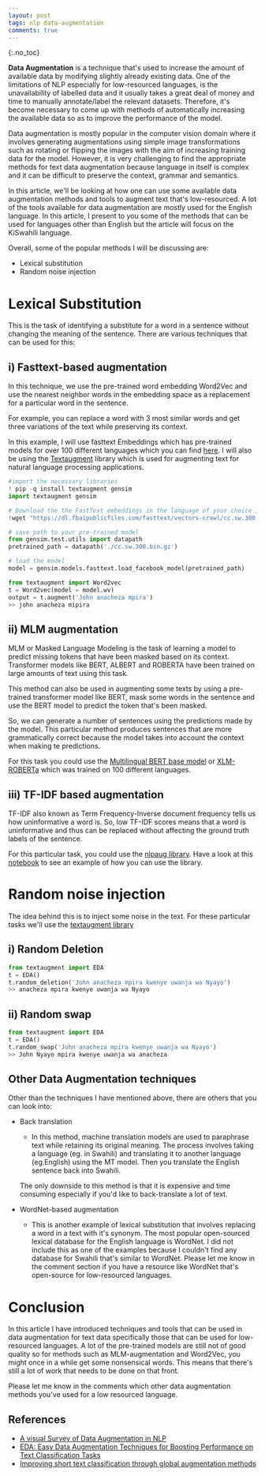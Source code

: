 ```yaml
---
layout: post
tags: nlp data-augmentation
comments: true
---
```

{:.no_toc}

**Data Augmentation** is a technique that's used to increase the amount of available data by modifying slightly already existing data. One of the limitations of NLP especially for low-resourced languages, is the unavailability of labelled data and it usually takes a great deal of money and time to manually annotate/label the relevant datasets. Therefore, it's become necessary to come up with methods of automatically increasing the available data so as to improve the performance of the model.

Data augmentation is mostly popular in the computer vision domain where it involves generating augmentations using simple image transformations such as rotating or flipping the images with the aim of increasing training data for the model. However, it is very challenging to find the appropriate methods for text data augmentation because language in itself is complex and it can be difficult to preserve the context, grammar and semantics.

In this article, we'll be looking at how one can use some available data augmentation methods and tools to augment text that's low-resourced. A lot of the tools available for data augmentation are mostly used for the English language. In this article, I present to you some of the methods that can be used for languages other than English but the article will focus on the KiSwahili language. 

Overall, some of the popular methods I will be discussing are:

- Lexical substitution
- Random noise injection

# Lexical Substitution

This is the task of identifying a substitute for a word in a sentence without changing the meaning of the sentence. There are various techniques that can be used for this:

## i) Fasttext-based augmentation
In this technique, we use the pre-trained word embedding Word2Vec and use the nearest neighbor words in the embedding space as a replacement for a particular word in the sentence.

For example, you can replace a word with 3 most similar words and get three variations of the text while preserving its context.

In this example, I will use fasttext Embeddings which has pre-trained models for over 100 different languages which you can find [here](https://fasttext.cc/docs/en/crawl-vectors.html). I will also be using the [Textaugment](https://github.com/dsfsi/textaugment) library which is used for augmenting text for natural language processing applications.


```python
#import the necessary libraries
! pip -q install textaugment gensim
import textaugment gensim

# Download the the FastText embeddings in the language of your choice in this case I'm downloading Swahili
!wget "https://dl.fbaipublicfiles.com/fasttext/vectors-crawl/cc.sw.300.bin.gz"

# save path to your pre-trained model
from gensim.test.utils import datapath
pretrained_path = datapath('./cc.sw.300.bin.gz')

# load the model
model = gensim.models.fasttext.load_facebook_model(pretrained_path)

from textaugment import Word2vec
t = Word2vec(model = model.wv)
output = t.augment('John anacheza mpira')
>> john anacheza mipira

```


## ii) MLM augmentation

MLM or Masked Language Modeling is the task of learning a model to predict missing tokens that have been masked based on its context. Transformer models like BERT, ALBERT and ROBERTA have been trained on large amounts of text using this task.

This method can also be used in augmenting some texts by using a pre-trained transformer model like BERT, mask some words in the sentence and use the BERT model to predict the token that's been masked.

So, we can generate a number of sentences using the predictions made by the model. This particular method produces sentences that are more grammatically correct because the model takes into account the context when making te predictions.

For this task you could use the [Multilingual BERT base model](https://github.com/google-research/bert/blob/master/multilingual.md) or [XLM-ROBERTa](https://github.com/pytorch/fairseq/tree/master/examples/roberta) which was trained on 100 different languages.

## iii) TF-IDF based augmentation
TF-IDF also known as Term Frequency-Inverse document frequency tells us how uninformative a word is. So, low TF-IDF scores means that a word is uninformative and thus can be replaced without affecting the ground truth labels of the sentence.

For this particular task, you could use the [nlpaug library](https://github.com/makcedward/nlpaug). Have a look at this [notebook](https://github.com/makcedward/nlpaug/blob/master/example/tfidf-train_model.ipynb) to see an example of how you can use the library.



# Random noise injection

The idea behind this is to inject some noise in the text. For these particular tasks we'll use the [textaugment library](https://github.com/dsfsi/textaugment)

## i) Random Deletion
```python
from textaugment import EDA
t = EDA()
t.random_deletion('John anacheza mpira kwenye uwanja wa Nyayo')
>> anacheza mpira kwenye uwanja wa Nyayo
```

## ii) Random swap

```python
from textaugment import EDA
t = EDA()
t.random_swap('John anacheza mpira kwenye uwanja wa Nyayo')
>> John Nyayo mpira kwenye uwanja wa anacheza

```

## Other Data Augmentation techniques

Other than the techniques I have mentioned above, there are others that you can look into:
- Back translation
    - In this method, machine translation models are used to paraphrase text while retaining its original meaning. The process involves taking a language (eg. in Swahili) and translating it to another language (eg.English) using the MT model. Then you translate the English sentence back into Swahili.

    The only downside to this method is that it is expensive and time consuming especially if you'd like to back-translate a lot of text.

- WordNet-based augmentation
    - This is another example of lexical substitution that involves replacing a word in a text with it's synonym. The most popular open-sourced lexical database for the English language is WordNet. I did not include this as one of the examples because I couldn't find any database for Swahili that's similar to WordNet. Please let me know in the comment section if you have a resource like WordNet that's open-source for low-resourced languages. 


# Conclusion

In this article I have introduced techniques and tools that can be used in data augmentation for text data specifically those that can be used for low-resourced languages. A lot of the pre-trained models are still not of good quality so for methods such as MLM-augmentation and Word2Vec, you might once in a while get some nonsensical words. This means that there's still a lot of work that needs to be done on that front.

Please let me know in the comments which other data augmentation methods you've used for a low resourced language.




## References
- [A visual Survey of Data Augmentation in NLP](https://amitness.com/2020/05/data-augmentation-for-nlp/)
- [EDA: Easy Data Augmentation Techniques for Boosting Performance on Text Classification Tasks](https://arxiv.org/pdf/1901.11196.pdf)
- [Improving short text classification through global augmentation methods](https://github.com/dsfsi/textaugment)

